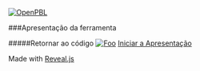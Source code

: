 [![OpenPBL](http://openpbl.com/assets/images/logo.png)](http://openpbl.com/)

###Apresentação da ferramenta

#####Retornar ao código [![Foo](http://i.imgur.com/dDEVy2V.png)](https://github.com/nyraxle/OpenPBL/tree/master)
[Iniciar a Apresentação](https://nyraxle.github.io/OpenPBL)


Made with [Reveal.js](http://lab.hakim.se/reveal-js/#/)
